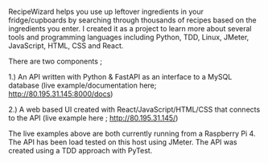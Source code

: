 RecipeWizard helps you use up leftover ingredients in your fridge/cupboards by searching through thousands of recipes based on the ingredients you enter. I created it as a project to learn more about several tools and programming languages including Python, TDD, Linux, JMeter, JavaScript, HTML, CSS and React.

There are two components ;

1.) An API written with Python & FastAPI as an interface to a MySQL database (live example/documentation here; http://80.195.31.145:8000/docs)

2.) A web based UI created with React/JavaScript/HTML/CSS that connects to the API (live example here ; http://80.195.31.145/)

The live examples above are both currently running from a Raspberry Pi 4. The API has been load tested on this host using JMeter. The API was created using a TDD approach with PyTest.
